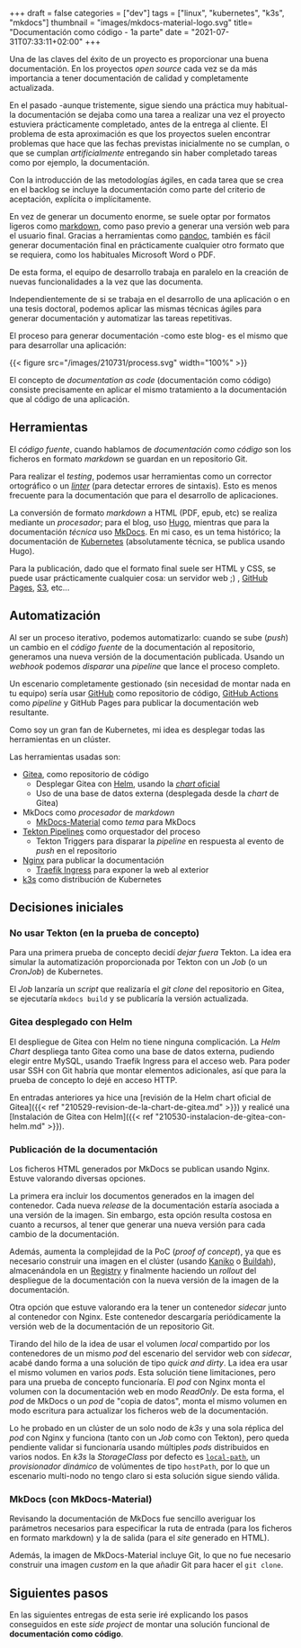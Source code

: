 +++
draft = false
categories = ["dev"]
tags = ["linux", "kubernetes", "k3s", "mkdocs"]
thumbnail = "images/mkdocs-material-logo.svg"
title=  "Documentación como código - 1a parte"
date = "2021-07-31T07:33:11+02:00"
+++

Una de las claves del éxito de un proyecto es proporcionar una buena documentación. En los proyectos *open source* cada vez se da más importancia a tener documentación de calidad y completamente actualizada.

En el pasado -aunque tristemente, sigue siendo una práctica muy habitual- la documentación se dejaba como una tarea a realizar una vez el proyecto estuviera prácticamente completado, antes de la entrega al cliente. El problema de esta aproximación es que los proyectos suelen encontrar problemas que hace que las fechas previstas inicialmente no se cumplan, o que se cumplan *artificialmente* entregando sin haber completado tareas como por ejemplo, la documentación.

Con la introducción de las metodologías ágiles, en cada tarea que se crea en el backlog se incluye la documentación como parte del criterio de aceptación, explícita o implícitamente.

En vez de generar un documento enorme, se suele optar por formatos ligeros como [markdown](https://daringfireball.net/projects/markdown/), como paso previo a generar una versión web para el usuario final. Gracias a herramientas como [pandoc](https://pandoc.org/), también es fácil generar documentación final en prácticamente cualquier otro formato que se requiera, como los habituales Microsoft Word o PDF.

De esta forma, el equipo de desarrollo trabaja en paralelo en la creación de nuevas funcionalidades a la vez que las documenta.
<!--more-->

Independientemente de si se trabaja en el desarrollo de una aplicación o en una tesis doctoral, podemos aplicar las mismas técnicas ágiles para generar documentación y automatizar las tareas repetitivas.

El proceso para generar documentación -como este blog- es el mismo que para desarrollar una aplicación:

{{< figure src="/images/210731/process.svg" width="100%" >}}

El concepto de *documentation as code* (documentación como código) consiste precisamente en aplicar el mismo tratamiento a la documentación que al código de una aplicación.

## Herramientas

El *código fuente*, cuando hablamos de *documentación como código* son los ficheros en formato *markdown* se guardan en un repositorio Git.

Para realizar el *testing*, podemos usar herramientas como un corrector ortográfico o un [*linter*](https://www.google.com/search?q=markdown+linter) (para detectar errores de sintaxis). Esto es menos frecuente para  la documentación que para el desarrollo de aplicaciones.

La conversión de formato *markdown* a HTML (PDF, epub, etc) se realiza mediante un *procesador*; para el blog, uso [Hugo](http://gohugo.io/), mientras que para la documentación *técnica* uso [MkDocs](https://www.mkdocs.org/). En mi caso, es un tema histórico; la documentación de [Kubernetes](https://kubernetes.io/es/docs/home/) (absolutamente técnica, se publica usando Hugo).

Para la publicación, dado que el formato final suele ser HTML y CSS, se puede usar prácticamente cualquier cosa: un servidor web ;) , [GitHub Pages](https://pages.github.com/), [S3](https://docs.aws.amazon.com/AmazonS3/latest/userguide/WebsiteHosting.html), etc...

## Automatización

Al ser un proceso iterativo, podemos automatizarlo: cuando se sube (*push*) un cambio en el *código fuente* de la documentación al repositorio, generamos una nueva versión de la documentación publicada. Usando un *webhook* podemos *disparar* una *pipeline* que lance el proceso completo.

Un escenario completamente gestionado (sin necesidad de montar nada en tu equipo) sería usar [GitHub](https://github.com/) como repositorio de código, [GitHub Actions](https://github.com/features/actions) como *pipeline* y GitHub Pages para publicar la documentación web resultante.

Como soy un gran fan de Kubernetes, mi idea es desplegar todas las herramientas en un clúster.

Las herramientas usadas son:

- [Gitea](https://gitea.io/en-us/), como repositorio de código
  - Desplegar Gitea con [Helm](https://helm.sh/), usando la [*chart* oficial](https://docs.gitea.io/en-us/install-on-kubernetes/)
  - Uso de una base de datos externa (desplegada desde la *chart* de Gitea)
- MkDocs como *procesador* de *markdown*
  - [MkDocs-Material](https://squidfunk.github.io/mkdocs-material/) como *tema* para MkDocs
- [Tekton Pipelines](https://tekton.dev/) como orquestador del proceso
  - Tekton Triggers para disparar la *pipeline* en respuesta al evento de *push* en el repositorio
- [Nginx](https://www.nginx.com/) para publicar la documentación
  - [Traefik Ingress](https://doc.traefik.io/traefik/providers/kubernetes-ingress/) para exponer la web al exterior
- [k3s](https://k3s.io/) como distribución de Kubernetes

## Decisiones iniciales

### No usar Tekton (en la prueba de concepto)

Para una primera prueba de concepto decidí *dejar fuera* Tekton. La idea era simular la automatización proporcionada por Tekton con un *Job* (o un *CronJob*) de Kubernetes.

El *Job* lanzaría un *script* que realizaría el *git clone* del repositorio en Gitea, se ejecutaría `mkdocs build` y se publicaría la versión actualizada.

### Gitea desplegado con Helm

El despliegue de Gitea con Helm no tiene ninguna complicación. La *Helm Chart* despliega tanto Gitea como una base de datos externa, pudiendo elegir entre MySQL,  usando Traefik Ingress para el acceso web. Para poder usar SSH con Git habría que montar elementos adicionales, así que para la prueba de concepto lo dejé en acceso HTTP.

En entradas anteriores ya hice una [revisión de la Helm chart oficial de Gitea]({{< ref "210529-revision-de-la-chart-de-gitea.md" >}}) y realicé una [Instalación de Gitea con Helm]({{< ref "210530-instalacion-de-gitea-con-helm.md" >}}).

### Publicación de la documentación

Los ficheros HTML generados por MkDocs se publican usando Nginx. Estuve valorando diversas opciones.

La primera era incluir los documentos generados en la imagen del contenedor. Cada nueva *release* de la documentación estaría asociada a una versión de la imagen. Sin embargo, esta opción resulta costosa en cuanto a recursos, al tener que generar una nueva versión para cada cambio de la documentación.

Además, aumenta la complejidad de la PoC (*proof of concept*), ya que es necesario construir una imagen en el clúster (usando [Kaniko](https://github.com/GoogleContainerTools/kaniko) o [Buildah](https://buildah.io/)), almacenándola en un [Registry](https://docs.docker.com/registry/) y finalmente haciendo un *rollout* del despliegue de la documentación con la nueva versión de la imagen de la documentación.

Otra opción que estuve valorando era la tener un contenedor *sidecar* junto al contenedor con Nginx. Este contenedor descargaría periódicamente la versión web de la documentación de un repositorio Git.

Tirando del hilo de la idea de usar el volumen *local* compartido por los contenedores de un mismo *pod* del escenario del servidor web con *sidecar*, acabé dando forma a una solución de tipo *quick and dirty*. La idea era usar el mismo volumen en varios *pods*. Esta solución tiene limitaciones, pero para una prueba de concepto funcionaría. El *pod* con Nginx monta el volumen con la documentación web en modo *ReadOnly*. De esta forma, el *pod* de MkDocs o un *pod* de "copia de datos", monta el mismo volumen en modo escritura para actualizar los ficheros web de la documentación.

Lo he probado en un clúster de un solo nodo de *k3s* y una sola réplica del *pod* con Nginx y funciona (tanto con un *Job* como con Tekton), pero queda pendiente validar si funcionaría usando múltiples *pods* distribuidos en varios nodos. En *k3s* la *StorageClass* por defecto es [`local-path`](https://github.com/rancher/local-path-provisioner), un *provisionador dinámico* de volúmentes de tipo `hostPath`, por lo que un escenario multi-nodo no tengo claro si esta solución sigue siendo válida.

### MkDocs (con MkDocs-Material)

Revisando la documentación de MkDocs fue sencillo averiguar los parámetros necesarios para especificar la ruta de entrada (para los ficheros en formato markdown) y la de salida (para el *site* generado en HTML).

Además, la imagen de MkDocs-Material incluye Git, lo que no fue necesario construir una imagen *custom* en la que añadir Git para hacer el `git clone`.

## Siguientes pasos

En las siguientes entregas de esta serie iré explicando los pasos conseguidos en este *side project* de montar una solución funcional de **documentación como código**.
